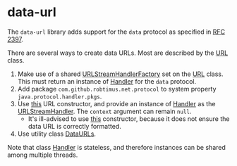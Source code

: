 # data-url

The `data-url` library adds support for the `data` protocol as specified in [RFC 2397](https://www.ietf.org/rfc/rfc2397.txt).

There are several ways to create data URLs. Most are described by the [URL](https://docs.oracle.com/javase/8/docs/api/java/net/URL.html#URL-java.lang.String-java.lang.String-int-java.lang.String-) class.

1. Make use of a shared [URLStreamHandlerFactory](https://docs.oracle.com/javase/8/docs/api/java/net/URLStreamHandlerFactory.html) set on the [URL](https://docs.oracle.com/javase/8/docs/api/java/net/URL.html#setURLStreamHandlerFactory-java.net.URLStreamHandlerFactory-) class. This must return an instance of [Handler](https://robtimus.github.io/data-url/apidocs/com/github/robtimus/net/data/Handler.html) for the `data` protocol.
2. Add package `com.github.robtimus.net.protocol` to system property `java.protocol.handler.pkgs`.
3. Use [this](https://docs.oracle.com/javase/8/docs/api/java/net/URL.html#URL-java.net.URL-java.lang.String-java.net.URLStreamHandler-) URL constructor, and provide an instance of [Handler](https://robtimus.github.io/data-url/apidocs/com/github/robtimus/net/data/Handler.html) as the [URLStreamHandler](https://docs.oracle.com/javase/8/docs/api/java/net/URLStreamHandler.html). The `context` argument can remain `null`.
    * It's ill-advised to use [this](https://docs.oracle.com/javase/8/docs/api/java/net/URL.html#URL-java.lang.String-java.lang.String-int-java.lang.String-java.net.URLStreamHandler-) constructor, because it does not ensure the data URL is correctly formatted.
4. Use utility class [DataURLs](https://robtimus.github.io/data-url/apidocs/com/github/robtimus/net/data/DataURLs.html).

Note that class [Handler](https://robtimus.github.io/data-url/apidocs/com/github/robtimus/net/data/Handler.html) is stateless, and therefore instances can be shared among multiple threads.
